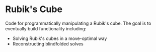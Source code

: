 # Rubik's Cube
Code for programmatically manipulating a Rubik's cube.
The goal is to eventually build functionality including:
- Solving Rubik's cubes in a move-optimal way
- Reconstructing blindfolded solves
